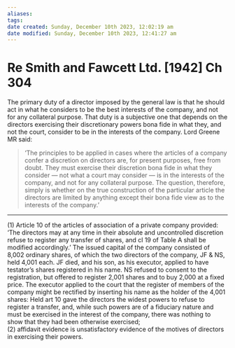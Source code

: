```yaml
---
aliases: 
tags: 
date created: Sunday, December 10th 2023, 12:02:19 am
date modified: Sunday, December 10th 2023, 12:41:27 am
---
```


# Re Smith and Fawcett Ltd. [1942] Ch 304

The primary duty of a director imposed by the general law is that he should act in what he considers to be the best interests of the company, and not for any collateral purpose. That duty is a subjective one that depends on the directors exercising their discretionary powers bona fide in what they, and not the court, consider to be in the interests of the company. Lord Greene MR said:

> ‘The principles to be applied in cases where the articles of a company confer a discretion on directors are, for present purposes, free from doubt. They must exercise their discretion bona fide in what they consider — not what a court may consider — is in the interests of the company, and not for any collateral purpose. The question, therefore, simply is whether on the true construction of the particular article the directors are limited by anything except their bona fide view as to the interests of the company.’

---

(1) Article 10 of the articles of association of a private company provided: ‘The directors may at any time in their absolute and uncontrolled discretion refuse to register any transfer of shares, and cl 19 of Table A shall be modified accordingly.’ The issued capital of the company consisted of 8,002 ordinary shares, of which the two directors of the company, JF & NS, held 4,001 each. JF died, and his son, as his executor, applied to have testator’s shares registered in his name. NS refused to consent to the registration, but offered to register 2,001 shares and to buy 2,000 at a fixed price. The executor applied to the court that the register of members of the company might be rectified by inserting his name as the holder of the 4,001 shares: Held art 10 gave the directors the widest powers to refuse to register a transfer, and, while such powers are of a fiduciary nature and must be exercised in the interest of the company, there was nothing to show that they had been otherwise exercised;  
(2) affidavit evidence is unsatisfactory evidence of the motives of directors in exercising their powers.
